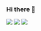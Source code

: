### Hi there 👋

![](https://ph-files.imgix.net/01ff7929-03e9-45c3-8398-1ff1ae6abead?auto=format) ![](https://i.pinimg.com/originals/f5/5e/80/f55e8059ea945abfd6804b887dd4a0af.gif) ![](https://assets.materialup.com/uploads/a8d3dcda-37d6-42bd-bb02-afecc006253d/preview.gif)

<!--
**etashsingh/etashsingh** is a ✨ _special_ ✨ repository because its `README.md` (this file) appears on your GitHub profile.

Here are some ideas to get you started:

- 🔭 I’m currently working on ...
- 🌱 I’m currently learning ...
- 👯 I’m looking to collaborate on ...
- 🤔 I’m looking for help with ...
- 💬 Ask me about ...
- 📫 How to reach me: ...
- 😄 Pronouns: ...
- ⚡ Fun fact: ...
-->
